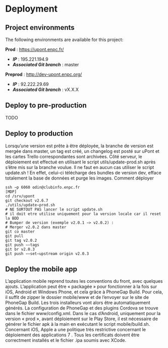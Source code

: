 Deployment
==========

Project environments
--------------------
The following environments are available for this project:

**Prod** : https://upont.enpc.fr/
  * ***IP*** : 195.221.194.9
  * ***Associated Git branch*** : master

**Preprod** : http://dev-upont.enpc.org/
  * ***IP*** : 92.222.29.69
  * ***Associated Git branch*** : vX.X.X

Deploy to pre-production
------------------------
TODO

Deploy to production
--------------------
Lorsqu’une version est prête à être déployée, la branche de version est mergée dans master, un tag est créé, un changelog est posté sur uPont et les cartes Trello correspondantes sont archivées. Côté serveur, le déploiement est effectué en utilisant le script utils/update-prod.sh après s’être mis sur la branche voulue. Il ne faut en aucun cas utiliser le script update.sh !
En effet, celui-ci télécharge des bundles de version dev, efface totalement la base de données et purge les images.
Comment déployer
```
ssh −p 6060 odin@clubinfo.enpc.fr
[MDP]
cd /srv/upont
git checkout v2.6.7
./utils/update−prod.sh
# NE SURTOUT PAS lancer le script update.sh
# il doit etre utilise uniquement pour la version locale car il reset la BDD
# Bumper de version (exemple v2.0.1 −> v2.0.2) :
# Merger v2.0.2 dans master
git co master
git pull
git tag v2.0.2
git push −−tags
git br v2.0.3
git push −−set−upstream origin v2.0.3
```

Deploy the mobile app
---------------------
L’application mobile reprend toutes les conventions du front, avec quelques ajouts. L’application peut être « packagée » pour fonctionner à la fois sur iOS, Android et Windows Phone, et cela grâce à PhoneGap Build. Pour cela, il suffit de zipper le dossier mobile/www et de l’envoyer sur le site de PhoneGap Build. Les trois installeurs vont alors être automatiquement générés. La configuration de PhoneGap et des plugins Cordova se trouve dans le fichier www/config.xml.
Dans le cas d’Android, uniquement pour la version « prod », avant déploiement sur le Play Store, il est nécessaire de générer le fichier apk à la main en exécutant le script mobile/build.sh. Concernant iOS, Apple a une politique très restrictive concernant le déploiement des applications 7 . Tous les certificats doivent être correctment installés et le fichier .ipa soumis avec XCode.
